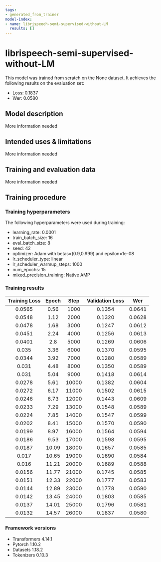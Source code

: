 ```yaml
---
tags:
- generated_from_trainer
model-index:
- name: librispeech-semi-supervised-without-LM
  results: []
---
```


<!-- This model card has been generated automatically according to the information the Trainer had access to. You
should probably proofread and complete it, then remove this comment. -->

# librispeech-semi-supervised-without-LM

This model was trained from scratch on the None dataset.
It achieves the following results on the evaluation set:
- Loss: 0.1837
- Wer: 0.0580

## Model description

More information needed

## Intended uses & limitations

More information needed

## Training and evaluation data

More information needed

## Training procedure

### Training hyperparameters

The following hyperparameters were used during training:
- learning_rate: 0.0001
- train_batch_size: 16
- eval_batch_size: 8
- seed: 42
- optimizer: Adam with betas=(0.9,0.999) and epsilon=1e-08
- lr_scheduler_type: linear
- lr_scheduler_warmup_steps: 1000
- num_epochs: 15
- mixed_precision_training: Native AMP

### Training results

| Training Loss | Epoch | Step  | Validation Loss | Wer    |
|:-------------:|:-----:|:-----:|:---------------:|:------:|
| 0.0565        | 0.56  | 1000  | 0.1354          | 0.0641 |
| 0.0548        | 1.12  | 2000  | 0.1320          | 0.0628 |
| 0.0478        | 1.68  | 3000  | 0.1247          | 0.0612 |
| 0.0451        | 2.24  | 4000  | 0.1256          | 0.0613 |
| 0.0401        | 2.8   | 5000  | 0.1269          | 0.0606 |
| 0.035         | 3.36  | 6000  | 0.1370          | 0.0595 |
| 0.0344        | 3.92  | 7000  | 0.1280          | 0.0589 |
| 0.031         | 4.48  | 8000  | 0.1350          | 0.0589 |
| 0.031         | 5.04  | 9000  | 0.1418          | 0.0614 |
| 0.0278        | 5.61  | 10000 | 0.1382          | 0.0604 |
| 0.0272        | 6.17  | 11000 | 0.1502          | 0.0615 |
| 0.0246        | 6.73  | 12000 | 0.1443          | 0.0609 |
| 0.0233        | 7.29  | 13000 | 0.1548          | 0.0589 |
| 0.0224        | 7.85  | 14000 | 0.1547          | 0.0599 |
| 0.0202        | 8.41  | 15000 | 0.1570          | 0.0590 |
| 0.0199        | 8.97  | 16000 | 0.1564          | 0.0594 |
| 0.0186        | 9.53  | 17000 | 0.1598          | 0.0595 |
| 0.0187        | 10.09 | 18000 | 0.1657          | 0.0585 |
| 0.017         | 10.65 | 19000 | 0.1690          | 0.0584 |
| 0.016         | 11.21 | 20000 | 0.1689          | 0.0588 |
| 0.0156        | 11.77 | 21000 | 0.1745          | 0.0585 |
| 0.0151        | 12.33 | 22000 | 0.1777          | 0.0583 |
| 0.0144        | 12.89 | 23000 | 0.1778          | 0.0590 |
| 0.0142        | 13.45 | 24000 | 0.1803          | 0.0585 |
| 0.0137        | 14.01 | 25000 | 0.1796          | 0.0581 |
| 0.0132        | 14.57 | 26000 | 0.1837          | 0.0580 |


### Framework versions

- Transformers 4.14.1
- Pytorch 1.10.2
- Datasets 1.18.2
- Tokenizers 0.10.3
